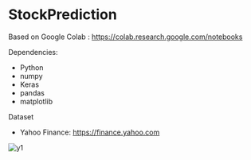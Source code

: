 # StockPrediction

Based on Google Colab : https://colab.research.google.com/notebooks

Dependencies:
- Python
- numpy
- Keras
- pandas
- matplotlib

Dataset
- Yahoo Finance: https://finance.yahoo.com

![y1](https://github.com/par3k/StockPrediction/blob/master/img/yahoo_1.png)

